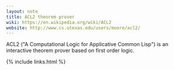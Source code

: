 ```yaml
---
layout: note
title: ACL2 theorem prover
wiki: https://en.wikipedia.org/wiki/ACL2
website: http://www.cs.utexas.edu/users/moore/acl2/
---
```


ACL2 ("A Computational Logic for Applicative Common Lisp") is an interactive
theorem prover based on first order logic.

{% include links.html %}
